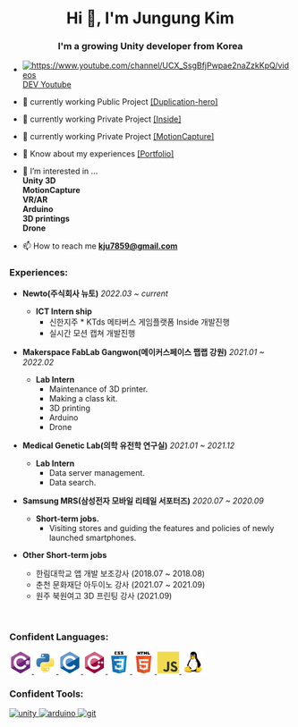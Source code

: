 <!---
Kim-JeongUng/Kim-JeongUng is a ✨ special ✨ repository because its `README.md` (this file) appears on your GitHub profile.
You can click the Preview link to take a look at your changes.
https://github.com/rahuldkjain/github-profile-readme-generator
--->
<h1 align="center">Hi 👋, I'm Jungung Kim</h1>
<h3 align="center">I'm a growing Unity developer from Korea</h3>

<p>
    
- <a href="https://www.youtube.com/channel/UCX_SsgBfjPwpae2naZzkKpQ" target="blank"><img align="center" src="https://raw.githubusercontent.com/rahuldkjain/github-profile-readme-generator/master/src/images/icons/Social/youtube.svg" alt="https://www.youtube.com/channel/UCX_SsgBfjPwpae2naZzkKpQ/videos" height="30" width="40" /></a> [DEV Youtube](https://www.youtube.com/channel/UCX_SsgBfjPwpae2naZzkKpQ)
</p>

- 🔭 currently working Public Project [[Duplication-hero]](https://github.com/Kim-JeongUng/Duplication-hero)<br>

- 🔭 currently working Private Project [[Inside]](https://early-gum-3f7.notion.site/Inside-ccdc0eb640684cefbdd2287f93009fff)<br>
- 🔭 currently working Private Project [[MotionCapture]](https://www.youtube.com/watch?v=v4HjrIPj0dk)<br>

- 📄 Know about my experiences [[Portfolio]](https://github.com/Kim-JeongUng/portfolio/blob/Unity/%EA%B9%80%EC%A0%95%EC%9B%85_%EC%9C%A0%EB%8B%88%ED%8B%B0%EA%B0%9C%EB%B0%9C%EC%9E%90_%ED%8F%AC%ED%8A%B8%ED%8F%B4%EB%A6%AC%EC%98%A4.pdf)

- 👀 I’m interested in ...<br>
**Unity 3D<br>
MotionCapture<br>
VR/AR<br>
Arduino<br>
3D printings<br>
Drone<br>**

- 📫 How to reach me **kju7859@gmail.com**

<h3>Experiences:</h3>

- **Newto(주식회사 뉴토)** *2022.03 ~ current* 
    - **ICT Intern ship**
        - 신한지주 * KTds 메타버스 게임플랫폼 Inside 개발진행
        - 실시간 모션 캡쳐 개발진행
    
- **Makerspace FabLab Gangwon(메이커스페이스 팹랩 강원)** *2021.01 ~ 2022.02*
    - **Lab Intern**
        - Maintenance of 3D printer.
        - Making a class kit. 
        - 3D printing
        - Arduino
        - Drone
        
- **Medical Genetic Lab(의학 유전학 연구실)** *2021.01 ~ 2021.12*
    - **Lab Intern**
        - Data server management.
        - Data search.

- **Samsung MRS(삼성전자 모바일 리테일 서포터즈)** *2020.07 ~ 2020.09* 
    - **Short-term jobs.**
        - Visiting stores and guiding the features and policies of newly launched smartphones.

- **Other Short-term jobs**
  - 한림대학교 앱 개발 보조강사 (2018.07 ~ 2018.08) 
  - 춘천 문화재단 아두이노 강사 (2021.07 ~ 2021.09)
  - 원주 북원여고 3D 프린팅 강사 (2021.09)

<br>
<h3 align="left">Confident Languages:</h3>
<p align="left"><a href="https://www.w3schools.com/cs/" target="_blank"> <img src="https://raw.githubusercontent.com/devicons/devicon/master/icons/csharp/csharp-original.svg" alt="csharp" width="40" height="40"/> </a> <a href="https://www.python.org" target="_blank"> <img src="https://raw.githubusercontent.com/devicons/devicon/master/icons/python/python-original.svg" alt="python" width="40" height="40"/> </a>   <a href="https://www.cprogramming.com/" target="_blank"> <img src="https://raw.githubusercontent.com/devicons/devicon/master/icons/c/c-original.svg" alt="c" width="40" height="40"/> </a> <a href="https://www.w3schools.com/cpp/" target="_blank"> <img src="https://raw.githubusercontent.com/devicons/devicon/master/icons/cplusplus/cplusplus-original.svg" alt="cplusplus" width="40" height="40"/> </a> <a href="https://www.w3schools.com/css/" target="_blank"> <img src="https://raw.githubusercontent.com/devicons/devicon/master/icons/css3/css3-original-wordmark.svg" alt="css3" width="40" height="40"/> </a> <a href="https://www.w3.org/html/" target="_blank"> <img src="https://raw.githubusercontent.com/devicons/devicon/master/icons/html5/html5-original-wordmark.svg" alt="html5" width="40" height="40"/> </a> <a href="https://developer.mozilla.org/en-US/docs/Web/JavaScript" target="_blank"> <img src="https://raw.githubusercontent.com/devicons/devicon/master/icons/javascript/javascript-original.svg" alt="javascript" width="40" height="40"/> </a> <a href="https://www.linux.org/" target="_blank"> <img src="https://raw.githubusercontent.com/devicons/devicon/master/icons/linux/linux-original.svg" alt="linux" width="40" height="40"/> </a> </p>
<h3 align="left">Confident Tools:</h3>
<p align="left"> <a href="https://unity.com/" target="_blank"> <img src="https://www.vectorlogo.zone/logos/unity3d/unity3d-icon.svg" alt="unity" width="40" height="40"/> </a> <a href="https://www.arduino.cc/" target="_blank"> <img src="https://cdn.worldvectorlogo.com/logos/arduino-1.svg" alt="arduino" width="40" height="40"/> </a>   </a> <a href="https://git-scm.com/" target="_blank"> <img src="https://www.vectorlogo.zone/logos/git-scm/git-scm-icon.svg" alt="git" width="40" height="40"/> </a> </p>
<br>
